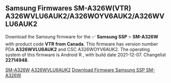 <h2>Samsung Firmwares SM-A326W(VTR) A326WVLU6AUK2/A326WOYV6AUK2/A326WVLU6AUK2</h2>
Download the Samsung firmware for the ✅ <strong>Samsung SSP </strong> ⭐ <strong>SM-A326W</strong> with product code <strong>VTR</strong> <strong> from Canada</strong>. This firmware has version number PDA <strong>A326WVLU6AUK2</strong> and CSC A326WOYV6AUK2. The operating system of this firmware is Android R , with build date 2021-12-07. Changelist <strong>22714948</strong>.


[SM-A326W](https://samfirm.shop/samsung/model/SM-A326W)
[A326WVLU6AUK2](https://samfirm.shop/samsung/pda/A326WVLU6AUK2)
[Download Firmware Samsung SSP SM-A326W](https://samfirm.shop/samsung/firmware/480929)
